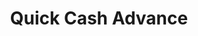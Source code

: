 ---
title: Quick Cash Advance
slug: quick-cash-advance
updated-on: '2024-05-30T13:44:31.749Z'
created-on: '2024-05-30T13:41:46.671Z'
published-on: '2024-05-30T13:54:32.469Z'
f_city-state-2:
- cms/city/blytheville-ar.md
- cms/city/montclair-ca.md
- cms/city/pomona-ca.md
- cms/city/bellflower-ca.md
- cms/city/lynwood-ca.md
- cms/city/madisonville-tn.md
- cms/city/sweetwater-tn.md
- cms/city/south-gate-ca.md
f_locations:
- cms/payday-loan/quick-cash-advance-24955.md
- cms/payday-loan/quick-cash-advance-24956.md
- cms/payday-loan/quick-cash-advance-24957.md
- cms/payday-loan/quick-cash-advance-24958.md
- cms/payday-loan/quick-cash-advance-24959.md
- cms/payday-loan/quick-cash-advance-24960.md
- cms/payday-loan/quick-cash-advance-24961.md
- cms/payday-loan/quick-cash-advance-24962.md
- cms/payday-loan/quick-cash-advance-24963.md
- cms/payday-loan/quick-cash-advance-24964.md
- cms/payday-loan/quick-cash-advance-24965.md
- cms/payday-loan/quick-cash-advance-24966.md
- cms/payday-loan/quick-cash-advance-24967.md
- cms/payday-loan/quick-cash-advance-24968.md
- cms/payday-loan/quick-cash-advance-24969.md
f_states:
- cms/state/arkansas.md
- cms/state/california.md
- cms/state/tennessee.md
layout: '[company].html'
tags: company
---